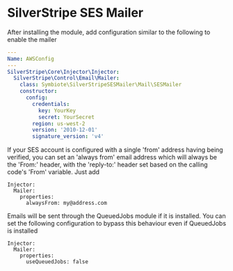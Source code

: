 # SilverStripe SES Mailer

After installing the module, add configuration similar to the following
to enable the mailer

```yml
---
Name: AWSConfig
---
SilverStripe\Core\Injector\Injector:
  SilverStripe\Control\Email\Mailer:
    class: Symbiote\SilverStripeSESMailer\Mail\SESMailer
    constructor:
      config:
        credentials: 
          key: YourKey
          secret: YourSecret
        region: us-west-2
        version: '2010-12-01'
        signature_version: 'v4'
```


If your SES account is configured with a single 'from' address having being 
verified, you can set an 'always from' email address which will always be the 
'From:' header, with the 'reply-to:' header set based on the calling code's
'From' variable. Just add

```
Injector:
  Mailer:
    properties:
      alwaysFrom: my@address.com
```

Emails will be sent through the QueuedJobs module if it is installed. You can set the following configuration to bypass this behaviour even if QueuedJobs is installed

```
Injector:
  Mailer:
    properties:
      useQueuedJobs: false
```
